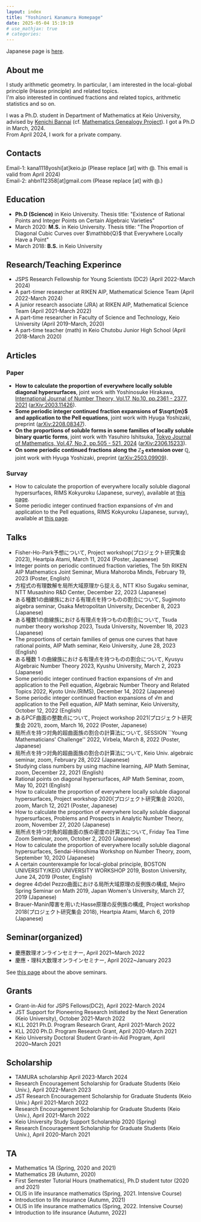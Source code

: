 ```yaml
---
layout: index
title: "Yoshinori Kanamura Homepage"
date: 2025-05-04 15:19:19
# use_mathjax: true
# categories:
---
```


<!-- タイトルはindex.htmlにて表示されるように調整 -->
<!-- # Yoshinori Kanamura\'s Homepage -->

Japanese page is [here](/post/japanese.html).

## About me

I study arithmetic geometry. In particular, I am interested in the
local-global principle (Hasse principle) and related topics.\
I\'m also interested in continued fractions and related topics,
arithmetic statistics and so on.

I was a Ph.D. student in Department of Mathematics at Keio University,
advised by [Kenichi Bannai](http://www.math.keio.ac.jp/~bannai/en/) (cf.
[Mathematics Genealogy
Project](https://www.mathgenealogy.org/id.php?id=315230)). I got a Ph.D
in March, 2024.\
From April 2024, I work for a private company.

## Contacts

Email-1: kana1118yoshi\[at\]keio.jp (Please replace \[at\] with @. This
email is valid from April 2024)\
Email-2: ahbn112358\[at\]gmail.com (Please replace \[at\] with @.)

## Education

- **Ph.D (Science)** in Keio University. Thesis title: \"Existence of
  Rational Points and Integer Points on Certain Algebraic Varieties\"
- March 2020: **M.S.** in Keio University. Thesis title: \"The
  Proportion of Diagonal Cubic Curves over \$\\mathbb{Q}\$ that
  Everywhere Locally Have a Point\"
- March 2018: **B.S.** in Keio University

## Research/Teaching Experince

- JSPS Research Fellowship for Young Scientists (DC2) (April 2022-March
  2024)
- A part-timer researcher at RIKEN AIP, Mathematical Science Team (April
  2022-March 2024)
- A junior research associate (JRA) at RIKEN AIP, Mathematical Science
  Team (April 2021-March 2022)
- A part-time researcher in Faculty of Science and Technology, Keio
  University (April 2019-March, 2020)
- A part-time teacher (math) in Keio Chutobu Junior High School (April
  2018-March 2020)

## Articles

### Paper

- **How to calculate the proportion of everywhere locally soluble diagonal hypersurfaces**, joint work with Yoshinosuke Hirakawa, [International Journal of Number Theory, Vol.17, No.10, pp.2361 - 2377, 2021](https://doi.org/10.1142/S1793042121500925) ([arXiv:2003.11426](https://arxiv.org/abs/2003.11426)).
- **Some periodic integer continued fraction expansions of $\sqrt{m}$ and application to the Pell equations**, joint work with Hyuga Yoshizaki, preprint ([arXiv:2208.08347](https://doi.org/10.48550/arXiv.2208.08347)).
- **On the proportions of soluble forms in some families of locally soluble binary quartic forms**, joint work with Yasuhiro Ishitsuka, [Tokyo Journal of Mathematics, Vol.47, No.2, pp.505 - 521, 2024](https://doi.org/10.3836/tjm/1502179411) ([arXiv:2306.15233](https://doi.org/10.48550/arXiv.2306.15233)).
- **On some periodic continued fractions along the $\mathbb{Z}_2$ extension over $\mathbb{Q}$**, joint work with Hyuga Yoshizaki, preprint ([arXiv:2503.09909](
https://doi.org/10.48550/arXiv.2503.09909)).

### Survay

- How to calculate the proportion of everywhere locally soluble diagonal
  hypersurfaces, RIMS Kokyuroku (Japanese, survey), available at [this
  page](https://www.kurims.kyoto-u.ac.jp/~kyodo/kokyuroku/contents/2196.html).
- Some periodic integer continued fraction expansions of √m and
  application to the Pell equations, RIMS Kokyuroku (Japanese, survay),
  available at [this
  page](https://www.kurims.kyoto-u.ac.jp/~kyodo/kokyuroku/contents/2269.html).

## Talks

- Fisher-Ho-Park予想について, Project
  workshop(プロジェクト研究集会2023), Heartpia Atami, March 11, 2024
  (Poster, Japanese)
- Integer points on periodic continued fraction varieties, The 5th RIKEN
  AIP Mathematics Joint Seminar, Miura Mahoroba Minds, February 19, 2023
  (Poster, English)
- 方程式の有理数解を局所大域原理から捉える, NTT KIso Sugaku seminar, NTT
  Musashino R&D Center, December 22, 2023 (Japanese)
- ある種数1の曲線族における有理点を持つものの割合について, Sugimoto
  algebra seminar, Osaka Metropolitan University, Decenber 8, 2023
  (Japanese)
- ある種数1の曲線族における有理点を持つものの割合について, Tsuda number
  theory workshop 2023, Tsuda University, November 18, 2023 (Japanese)
- The proportions of certain families of genus one curves that have
  rational points, AIP Math seminar, Keio University, June 28, 2023
  (English)
- ある種数 1 の曲線族における有理点を持つものの割合について, Kyusyu
  Algebraic Number Theory 2023, Kyushu University, March 2, 2023
  (Japanese)
- Some periodic integer continued fraction expansions of √m and
  application to the Pell equation, Algebraic Number Theory and Related
  Topics 2022, Kyoto Univ.(RIMS), December 14, 2022 (Japanese)
- Some periodic integer continued fraction expansions of √m and
  application to the Pell equation, AIP Math seminar, Keio University,
  October 12, 2022 (English)
- あるPCF曲面の整数点について, Project workshop
  2021(プロジェクト研究集会 2021), zoom, March 16, 2022 (Poster,
  Japanese)
- 局所点を持つ対角的超曲面族の割合の計算法について, SESSION \`\`Young
  Mathematicians\' Challenge\'\' 2022, Virbela, March 8, 2022 (Poster,
  Japanese)
- 局所点を持つ対角的超曲面族の割合の計算法について, Keio Univ. algebraic
  seminar, zoom, February 28, 2022 (Japanese)
- Studying class numbers by using machine learning, AIP Math Seminar,
  zoom, December 22, 2021 (English)
- Rational points on diagonal hypersurfaces, AIP Math Seminar, zoom, May
  10, 2021 (English)
- How to calculate the proportion of everywhere locally soluble diagonal
  hypersurfaces, Project workshop 2020(プロジェクト研究集会 2020), zoom,
  March 12, 2021 (Poster, Japanese)
- How to calculate the proportion of everywhere locally soluble diagonal
  hypersurfaces, Problems and Prospects in Analytic Number Theory, zoom,
  November 27, 2020 (Japanese)
- 局所点を持つ対角的超曲面の族の密度の計算法について, Friday Tea Time
  Zoom Seminar, zoom, October 2, 2020 (Japanese)
- How to calculate the proportion of everywhere locally soluble diagonal
  hypersurfaces, Sendai-Hiroshima Workshop on Number Theory, zoom,
  September 10, 2020 (Japanese)
- A certain counterexample for local-global principle, BOSTON
  UNIVERSITY/KEIO UNIVERSITY WORKSHOP 2019, Boston University, June 24,
  2019 (Poster, English)
- degree 4のdel Pezzo曲面における局所大域原理の反例族の構成, Mejiro
  Spring Seminar on Math 2019, Japan Women\'s University, March 27, 2019
  (Japanese)
- Brauer-Manin障害を用いたHasse原理の反例族の構成, Project workshop
  2018(プロジェクト研究集会 2018), Heartpia Atami, March 6, 2019
  (Japanese)

## Seminar(organized)

- 慶應数理オンラインセミナー, April 2021\~March 2022
- 慶應・理科大数理オンラインセミナー, April 2022\~January 2023

See [this
page](https://sites.google.com/view/keio-rikadai-online-seminar/) about
the above seminars.

## Grants

- Grant-in-Aid for JSPS Fellows(DC2), April 2022-March 2024
- JST Support for Pioneering Research Initiated by the Next Generation
  (Keio University), October 2021-March 2022
- KLL 2021 Ph.D. Program Research Grant, April 2021-March 2022
- KLL 2020 Ph.D. Program Research Grant, April 2020-March 2021
- Keio University Doctoral Student Grant-in-Aid Program, April
  2020\~March 2021

## Scholarship

- TAMURA scholarship April 2023-March 2024
- Research Encouragement Scholarship for Graduate Students (Keio Univ.),
  April 2022-March 2023
- JST Research Encouragement Scholarship for Graduate Students (Keio
  Univ.) April 2021-March 2022
- Research Encouragement Scholarship for Graduate Students (Keio Univ.),
  April 2021-March 2022
- Keio University Study Support Scholarship 2020 (Spring)
- Research Encouragement Scholarship for Graduate Students (Keio Univ.),
  April 2020-March 2021

## TA

- Mathematics 1A (Spring, 2020 and 2021)
- Mathematics 2B (Autumn, 2020)
- First Semester Tutorial Hours (mathematics), Ph.D student tutor (2020
  and 2021)
- OLIS in life insurance mathematics (Spring, 2021. Intensive Course)
- Introduction to life insurance (Autumn, 2021)
- OLIS in life insurance mathematics (Spring, 2022. Intensive Course)
- Introduction to life insurance (Autumn, 2022)

